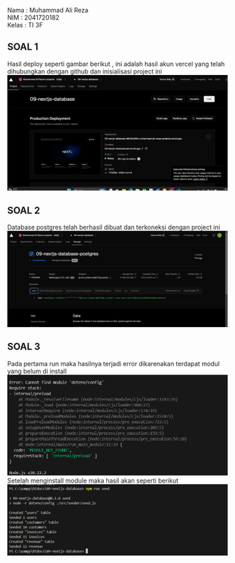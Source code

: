 Nama : Muhammad Ali Reza <br>
NIM : 2041720182 <br>
Kelas : TI 3F <br>

## SOAL 1

Hasil deploy seperti gambar berikut , ini adalah hasil akun vercel yang telah dihubungkan dengan github dan inisialisasi project ini
![Screenshoot](images/image1.png)
<br>

## SOAL 2

Database postgres telah berhasil dibuat dan terkoneksi dengan project ini
![Screenshoot](images/image2.png)
<br>

## SOAL 3

Pada pertama run maka hasilnya terjadi error dikarenakan terdapat modul yang belum di install
![Screenshoot](images/image3.png)
Setelah menginstall module maka hasil akan seperti berikut
![Screenshoot](images/image4.png)
<br>